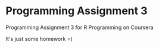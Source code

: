 # Programming Assignment 3
Programming Assignment 3 for R Programming on Coursera

It's just some homework =)

